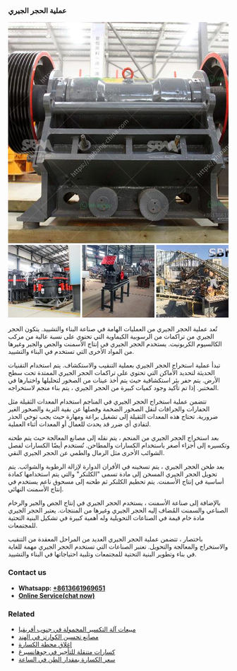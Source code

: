 <h3>عملية الحجر الجيري</h3><img src='1701852494.jpg' alt=''><p>تُعد عملية الحجر الجيري من العمليات الهامة في صناعة البناء والتشييد. يتكون الحجر الجيري من تراكمات من الرسوبية الكيماوية التي تحتوي على نسبة عالية من مركب الكالسيوم الكربونيت. يستخدم الحجر الجيري في إنتاج الأسمنت والجص والجير وغيرها من المواد الأخرى التي تستخدم في البناء والتشييد.</p><p>تبدأ عملية استخراج الحجر الجيري بعملية التنقيب والاستكشاف. يتم استخدام التقنيات الحديثة لتحديد الأماكن التي تحتوي على تراكمات الحجر الجيري الممتدة تحت سطح الأرض. يتم حفر بئر استكشافية حيث يتم أخذ عينات من الصخور لتحليلها واختبارها في المختبر. إذا تم تأكيد وجود كميات كبيرة من الحجر الجيري ، يتم بناء منجم لاستخراجه.</p><p>تتضمن عملية استخراج الحجر الجيري في المناجم استخدام المعدات الثقيلة مثل الحفارات والجرافات لنقل الصخور الضخمة وفصلها عن بقية التربة والصخور الغير ضرورية. تحتاج هذه المعدات الثقيلة إلى تشغيل براعة ومهارة حيث يجب توخي الحذر لتفادي أي ضرر قد يحدث للعمال أو المعدات أثناء العملية.</p><p>بعد استخراج الحجر الجيري من المنجم ، يتم نقله إلى مصانع المعالجة حيث يتم طحنه وتكسيره إلى أجزاء أصغر باستخدام الكسارات والمطاحن. تُستخدم أيضًا الكسارات لفصل الشوائب الأخرى مثل الرمال والطمي عن الحجر الجيري النقي.</p><p>بعد طحن الحجر الجيري ، يتم تسخينه في الأفران الدوارة لإزالة الرطوبة والشوائب. يتم تحويل الحجر الجيري المسخن إلى مادة تسمى "الكلنكر" والتي يتم استخدامها كمادة أساسية في إنتاج الأسمنت. يتم تحطيم الكلنكر ثم طحنه إلى مسحوق ناعم يستخدم في إنتاج الأسمنت النهائي.</p><p>بالإضافة إلى صناعة الأسمنت ، يستخدم الحجر الجيري في إنتاج الجص والجير والرخام الصناعي والسمنت المُضاف إليه الحجر الجيري وغيرها من المنتجات. يعتبر الحجر الجيري مادة خام قيمة في الصناعات التحويلية وله أهمية كبيرة في تشكيل البنية التحتية للمجتمعات.</p><p>باختصار ، تتضمن عملية الحجر الجيري العديد من المراحل المعقدة من التنقيب والاستخراج والمعالجة والتحويل. تعتبر الصناعات التي تستخدم الحجر الجيري مهمة للغاية في بناء وتطوير البنية التحتية للمجتمعات وتلبية احتياجاتها في البناء والتشييد.</p><h3>Contact us</h3><ul><li><strong>Whatsapp:&nbsp;<a href="https://wa.me/8613661969651">+8613661969651</a></strong></li><li><a href="https://swt.shibang-china.com/?git&amp;zhl&amp;عملية الحجر الجيري"><strong>Online Service(chat now)</strong></a></li></ul><h3>Related</h3><ul><li><a href='مبيعات آلة التكسير المحمولة في جنوب أفريقيا.md'>مبيعات آلة التكسير المحمولة في جنوب أفريقيا</a></li><li><a href='مصانع تحسين الكوارتز في الهند.md'>مصانع تحسين الكوارتز في الهند</a></li><li><a href='إغلاق محطة الكسارة.md'>إغلاق محطة الكسارة</a></li><li><a href='كسارات متنقلة للتأجير في جوهانسبرغ.md'>كسارات متنقلة للتأجير في جوهانسبرغ</a></li><li><a href='سعر الكسارة بمقدار الطن في الساعة.md'>سعر الكسارة بمقدار الطن في الساعة</a></li></ul>